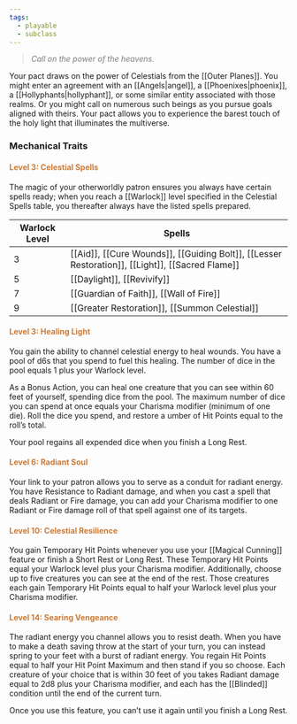 ```yaml
---
tags:
  - playable
  - subclass
---
```

> *<span style="color:rgb(125, 125, 125)">Call on the power of the heavens.</span>*

Your pact draws on the power of Celestials from the [[Outer Planes]]. You might enter an agreement with an [[Angels|angel]], a [[Phoenixes|phoenix]], a [[Hollyphants|hollyphant]], or some similar entity associated with those realms. Or you might call on numerous such beings as you pursue goals aligned with theirs. Your pact allows you to experience the barest touch of the holy light that illuminates the multiverse.

### Mechanical Traits
#### <span style="color:rgb(203, 123, 55)">Level 3: Celestial Spells</span>

The magic of your otherworldly patron ensures you always have certain spells ready; when you reach a [[Warlock]] level specified in the Celestial Spells table, you thereafter always have the listed spells prepared.

| Warlock Level | Spells                                                                                          |
| ------------- | ----------------------------------------------------------------------------------------------- |
| 3             | [[Aid]], [[Cure Wounds]], [[Guiding Bolt]], [[Lesser Restoration]], [[Light]], [[Sacred Flame]] |
| 5             | [[Daylight]], [[Revivify]]                                                                      |
| 7             | [[Guardian of Faith]], [[Wall of Fire]]                                                         |
| 9             | [[Greater Restoration]], [[Summon Celestial]]                                                   |
#### <span style="color:rgb(203, 123, 55)">Level 3: Healing Light</span>

You gain the ability to channel celestial energy to heal wounds. You have a pool of d6s that you spend to fuel this healing. The number of dice in the pool equals 1 plus your Warlock level.

As a Bonus Action, you can heal one creature that you can see within 60 feet of yourself, spending dice from the pool. The maximum number of dice you can spend at once equals your Charisma modifier (minimum of one die). Roll the dice you spend, and restore a umber of Hit Points equal to the roll’s total.

Your pool regains all expended dice when you finish a Long Rest.
#### <span style="color:rgb(203, 123, 55)">Level 6: Radiant Soul</span>

Your link to your patron allows you to serve as a conduit for radiant energy. You have Resistance to Radiant damage, and when you cast a spell that deals Radiant or Fire damage, you can add your Charisma modifier to one Radiant or Fire damage roll of that spell against one of its targets.
#### <span style="color:rgb(203, 123, 55)">Level 10: Celestial Resilience</span>

You gain Temporary Hit Points whenever you use your [[Magical Cunning]] feature or finish a Short Rest or Long Rest. These Temporary Hit Points equal your Warlock level plus your Charisma modifier. Additionally, choose up to five creatures you can see at the end of the rest. Those creatures each gain Temporary Hit Points equal to half your Warlock level plus your Charisma modifier.
#### <span style="color:rgb(203, 123, 55)">Level 14: Searing Vengeance</span>

The radiant energy you channel allows you to resist death. When you have to make a death saving throw at the start of your turn, you can instead spring to your feet with a burst of radiant energy. You regain Hit Points equal to half your Hit Point Maximum and then stand if you so choose. Each creature of your choice that is within 30 feet of you takes Radiant damage equal to 2d8 plus your Charisma modifier, and each has the [[Blinded]] condition until the end of the current turn.

Once you use this feature, you can’t use it again until you finish a Long Rest.